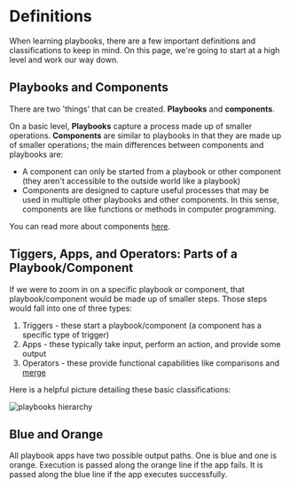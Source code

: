 # Definitions

When learning playbooks, there are a few important definitions and classifications to keep in mind. On this page, we're going to start at a high level and work our way down.

## Playbooks and Components

There are two 'things' that can be created. **Playbooks** and **components**.

On a basic level, **Playbooks** capture a process made up of smaller operations. **Components** are similar to playbooks in that they are made up of smaller operations; the main differences between components and playbooks are:

- A component can only be started from a playbook or other component (they aren't accessible to the outside world like a playbook)
- Components are designed to capture useful processes that may be used in multiple other playbooks and other components. In this sense, components are like functions or methods in computer programming.

You can read more about components [here](https://kb.threatconnect.com/customer/portal/articles/2927890).

## Tiggers, Apps, and Operators: Parts of a Playbook/Component

If we were to zoom in on a specific playbook or component, that playbook/component would be made up of smaller steps. Those steps would fall into one of three types:

1. Triggers - these start a playbook/component (a component has a specific type of trigger)
2. Apps - these typically take input, perform an action, and provide some output
3. Operators - these provide functional capabilities like comparisons and [merge](../constructs/merge-operator)

Here is a helpful picture detailing these basic classifications:

![playbooks hierarchy](./_images/playbooks.png)

## Blue and Orange

All playbook apps have two possible output paths. One is blue and one is orange. Execution is passed along the orange line if the app fails. It is passed along the blue line if the app executes successfully.
